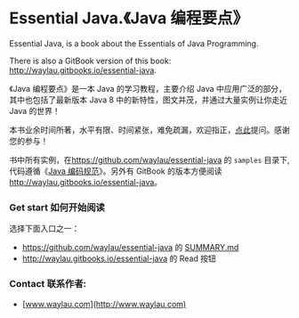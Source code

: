 # Essential Java.《Java 编程要点》
Essential Java, is a book about the Essentials of Java Programming.

There is also a GitBook version of this book: <http://waylau.gitbooks.io/essential-java>.


《Java 编程要点》是一本 Java 的学习教程，主要介绍 Java 中应用广泛的部分，其中也包括了最新版本 Java 8 中的新特性，图文并茂，并通过大量实例让你走近 Java 的世界！

本书业余时间所著，水平有限、时间紧张，难免疏漏，欢迎指正，[点此](https://github.com/waylau/essential-java/issues)提问。感谢您的参与！

书中所有实例，在<https://github.com/waylau/essential-java> 的 `samples` 目录下,代码遵循《[Java 编码规范](<https://github.com/waylau/java-code-conventions>)》。另外有 GitBook 的版本方便阅读 <http://waylau.gitbooks.io/essential-java>。

### Get start 如何开始阅读

选择下面入口之一：

* <https://github.com/waylau/essential-java> 的 [SUMMARY.md](SUMMARY.md)
* <http://waylau.gitbooks.io/essential-java> 的 Read 按钮

### Contact 联系作者:

* [www.waylau.com](http://www.waylau.com)
